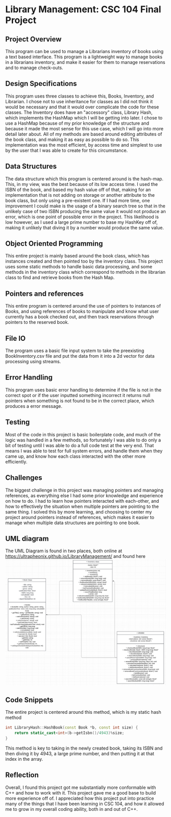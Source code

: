 # Library Management: CSC 104 Final Project

##  Project Overview 
This program can be used to manage a Librarians inventory of books using a 
text based interface. This program is a lightweight way to manage books in a librarians inventory, 
and make it easier for them to manage reservations and to manage check-outs. 

## Design Specifications 
This program uses three classes to achieve this, Books, Inventory, and Librarian.
I chose not to use inheritance for classes as I did not think it would be necessary and that it would over complicate 
the code for these classes. The Inventory does have an "accessory" class, Library Hash, which implements the HashMap 
which I will be getting into later. I chose to use a HashMap because of my prior knowledge of the structure
and because it made the most sense for this use case, which I will go into more detail later about. All of my methods 
are based around editing attributes of the book class, and making it as easy as possible to do so. 
This implementation was the most efficient, by access time and simplest to use by the user that I was able to create for 
this circumstance. 

## Data Structures 
The data structure which this program is centered around is the hash-map. This, in my view, was the best because of its
low access time. I used the ISBN of the book, and based my hash value off of that, making for an implementation that is 
not adding on storage or another attribute to the book class, but only using a pre-existent one. If I had more time, one
improvement I could make is the usage of a binary search tree so that in the unlikely case of two ISBN producing the same value 
it would not produce an error, which is one point of possible error in the project. This likelihood is low however, as I used a 
large prime number to base my HashKey off of, making it unlikely that diving it by a number would produce the same value. 

## Object Oriented Programming 
This entire project is mainly based around the book class, which has instances created and then pointed too by the inventory class. 
This project uses some static methods to handle basic data processing, and some methods in the inventory class which correspond to methods 
in the librarian class to find and retrieve books from the Hash Map. 

## Pointers and references
This entire program is centered around the use of pointers to instances of Books, and using references of books to manipulate and 
know what user currently has a book checked out, and then track reservations through pointers to 
the reserved book. 

## File IO 
The program uses a basic file input system to take the preexisting BookInventory.csv file and put the data from it into a 
2d vector for data processing using streams. 

## Error Handling 
This program uses basic error handling to determine if the file is not in the correct spot or if the user inputted something incorrect
it returns null pointers when something is not found to be in the correct place, which produces a error message. 

## Testing
Most of the code in this project is basic boilerplate code, and much of the logic was handled in a few methods, so 
fortunately I was able to do only a bit of testing until I was able to do a full code test at the very end. That means 
I was able to test for full system errors, and handle them when they came up, and know how each class interacted 
with the other more efficiently. 

## Challenges 
The biggest challenge in this project was managing pointers and managing references, as everything else I had some prior knowledge
and experience on how to do. I had to learn how pointers interacted with each-other, and how to effectively the situation when multiple pointers 
are pointing to the same thing. I solved this by more learning, and choosing to center my project around pointers instead of 
references, which makes it easier to manage when multiple data structures are pointing to one book. 

## UML diagram
The UML Diagram is found in two places, both online at https://ultrapheonix.github.io/LibraryManagement/ and 
found here
![UML Diagram](Extras/UMLDiagram.png)

## Code Snippets 
The entire project is centered around this method, which is my static hash method
```c++
int LibraryHash::HashBook(const Book *b, const int size) {
    return static_cast<int>(b->getIsbn()/4943)%size;
}
```

This method is key to taking in the newly created book, taking its ISBN and then diving it by 4943, a large prime number, 
and then putting it at that index in the array. 

## Reflection 
Overall, I found this project got me substantially more conformable with C++ and how to work with it. This project
gave me a good base to build more experience off of. I appreciated how this project put into practice many of the things that 
I have been learning in CSC 104, and how it allowed me to grow in my overall coding ability, both in and out of C++. 

